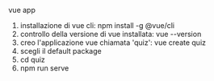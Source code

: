 vue app

1) installazione di vue cli: npm install -g @vue/cli
2) controllo della versione di vue installata: vue --version
3) creo l'applicazione vue chiamata 'quiz': vue create quiz
4) scegli il default package
5) cd quiz
6) npm run serve